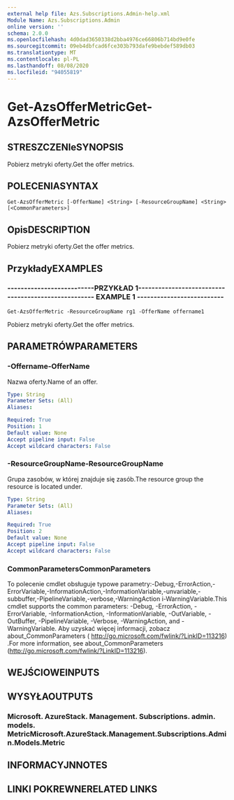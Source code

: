 ```yaml
---
external help file: Azs.Subscriptions.Admin-help.xml
Module Name: Azs.Subscriptions.Admin
online version: ''
schema: 2.0.0
ms.openlocfilehash: 4d0dad3650338d2bba4976ce66806b714bd9e0fe
ms.sourcegitcommit: 09eb4dbfcad6fce303b793dafe9bebdef589db03
ms.translationtype: MT
ms.contentlocale: pl-PL
ms.lasthandoff: 08/08/2020
ms.locfileid: "94055819"
---
```

# <span data-ttu-id="f1084-101">Get-AzsOfferMetric</span><span class="sxs-lookup"><span data-stu-id="f1084-101">Get-AzsOfferMetric</span></span>

## <span data-ttu-id="f1084-102">STRESZCZENIe</span><span class="sxs-lookup"><span data-stu-id="f1084-102">SYNOPSIS</span></span>
<span data-ttu-id="f1084-103">Pobierz metryki oferty.</span><span class="sxs-lookup"><span data-stu-id="f1084-103">Get the offer metrics.</span></span>

## <span data-ttu-id="f1084-104">POLECENIA</span><span class="sxs-lookup"><span data-stu-id="f1084-104">SYNTAX</span></span>

```
Get-AzsOfferMetric [-OfferName] <String> [-ResourceGroupName] <String> [<CommonParameters>]
```

## <span data-ttu-id="f1084-105">Opis</span><span class="sxs-lookup"><span data-stu-id="f1084-105">DESCRIPTION</span></span>
<span data-ttu-id="f1084-106">Pobierz metryki oferty.</span><span class="sxs-lookup"><span data-stu-id="f1084-106">Get the offer metrics.</span></span>

## <span data-ttu-id="f1084-107">Przykłady</span><span class="sxs-lookup"><span data-stu-id="f1084-107">EXAMPLES</span></span>

### <span data-ttu-id="f1084-108">--------------------------PRZYKŁAD 1--------------------------</span><span class="sxs-lookup"><span data-stu-id="f1084-108">-------------------------- EXAMPLE 1 --------------------------</span></span>
```
Get-AzsOfferMetric -ResourceGroupName rg1 -OfferName offername1
```

<span data-ttu-id="f1084-109">Pobierz metryki oferty.</span><span class="sxs-lookup"><span data-stu-id="f1084-109">Get the offer metrics.</span></span>

## <span data-ttu-id="f1084-110">PARAMETRÓW</span><span class="sxs-lookup"><span data-stu-id="f1084-110">PARAMETERS</span></span>

### <span data-ttu-id="f1084-111">-Offername</span><span class="sxs-lookup"><span data-stu-id="f1084-111">-OfferName</span></span>
<span data-ttu-id="f1084-112">Nazwa oferty.</span><span class="sxs-lookup"><span data-stu-id="f1084-112">Name of an offer.</span></span>

```yaml
Type: String
Parameter Sets: (All)
Aliases: 

Required: True
Position: 1
Default value: None
Accept pipeline input: False
Accept wildcard characters: False
```

### <span data-ttu-id="f1084-113">-ResourceGroupName</span><span class="sxs-lookup"><span data-stu-id="f1084-113">-ResourceGroupName</span></span>
<span data-ttu-id="f1084-114">Grupa zasobów, w której znajduje się zasób.</span><span class="sxs-lookup"><span data-stu-id="f1084-114">The resource group the resource is located under.</span></span>

```yaml
Type: String
Parameter Sets: (All)
Aliases: 

Required: True
Position: 2
Default value: None
Accept pipeline input: False
Accept wildcard characters: False
```

### <span data-ttu-id="f1084-115">CommonParameters</span><span class="sxs-lookup"><span data-stu-id="f1084-115">CommonParameters</span></span>
<span data-ttu-id="f1084-116">To polecenie cmdlet obsługuje typowe parametry:-Debug,-ErrorAction,-ErrorVariable,-InformationAction,-InformationVariable,-unvariable,-subbuffer,-PipelineVariable,-verbose,-WarningAction i-WarningVariable.</span><span class="sxs-lookup"><span data-stu-id="f1084-116">This cmdlet supports the common parameters: -Debug, -ErrorAction, -ErrorVariable, -InformationAction, -InformationVariable, -OutVariable, -OutBuffer, -PipelineVariable, -Verbose, -WarningAction, and -WarningVariable.</span></span> <span data-ttu-id="f1084-117">Aby uzyskać więcej informacji, zobacz about_CommonParameters ( http://go.microsoft.com/fwlink/?LinkID=113216) .</span><span class="sxs-lookup"><span data-stu-id="f1084-117">For more information, see about_CommonParameters (http://go.microsoft.com/fwlink/?LinkID=113216).</span></span>

## <span data-ttu-id="f1084-118">WEJŚCIOWE</span><span class="sxs-lookup"><span data-stu-id="f1084-118">INPUTS</span></span>

## <span data-ttu-id="f1084-119">WYSYŁA</span><span class="sxs-lookup"><span data-stu-id="f1084-119">OUTPUTS</span></span>

### <span data-ttu-id="f1084-120">Microsoft. AzureStack. Management. Subscriptions. admin. models. Metric</span><span class="sxs-lookup"><span data-stu-id="f1084-120">Microsoft.AzureStack.Management.Subscriptions.Admin.Models.Metric</span></span>

## <span data-ttu-id="f1084-121">INFORMACYJN</span><span class="sxs-lookup"><span data-stu-id="f1084-121">NOTES</span></span>

## <span data-ttu-id="f1084-122">LINKI POKREWNE</span><span class="sxs-lookup"><span data-stu-id="f1084-122">RELATED LINKS</span></span>

